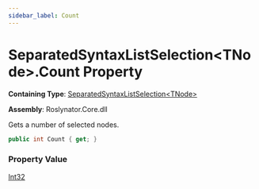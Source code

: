 ```yaml
---
sidebar_label: Count
---
```


# SeparatedSyntaxListSelection&lt;TNode&gt;\.Count Property

**Containing Type**: [SeparatedSyntaxListSelection&lt;TNode&gt;](../index.md)

**Assembly**: Roslynator\.Core\.dll

  
Gets a number of selected nodes\.

```csharp
public int Count { get; }
```

### Property Value

[Int32](https://docs.microsoft.com/en-us/dotnet/api/system.int32)

